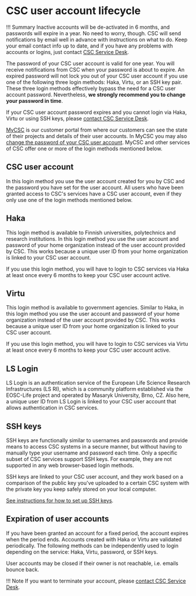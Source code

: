 # CSC user account lifecycle

!!! Summary
    Inactive accounts will be de-activated in 6 months, and passwords will
    expire in a year. No need to worry, though. CSC will send notifications
    by email well in advance with instructions on what to do. Keep your email
    contact info up to date, and if you have any problems with accounts or
    logins, just contact [CSC Service Desk](../support/contact.md).

The password of your CSC user account is valid for one year. You will receive
notifications from CSC when your password is about to expire. An expired
password will not lock you out of your CSC user account if you use one of the
following three login methods: Haka, Virtu, or an SSH key pair. These three login
methods effectively bypass the need for a CSC user account password.
Nevertheless, **we strongly recommend you to change your password in time**.

If your CSC user account password expires and you cannot login via Haka, Virtu
or using SSH keys, please [contact CSC Service Desk](../support/contact.md).

[MyCSC](https://my.csc.fi) is our customer portal from where our customers can
see the state of their projects and details of their user accounts. In MyCSC
you may also
[change the password of your CSC user account](how-to-change-password.md).
MyCSC and other services of CSC offer one or more of the login methods
mentioned below.

## CSC user account

In this login method you use the user account created for you by CSC and the
password you have set for the user account. All users who have been granted
access to CSC's services have a CSC user account, even if they only use one of
the login methods mentioned below.

## Haka

This login method is available to Finnish universities, polytechnics and
research institutions. In this login method you use the user account and
password of your home organization instead of the user account provided by CSC.
This works because a unique user ID from your home organization is linked to
your CSC user account.

If you use this login method, you will have to login to CSC services via Haka
at least once every 6 months to keep your CSC user account active.

## Virtu

This login method is available to government agencies. Similar to Haka, in this
login method you use the user account and password of your home organization
instead of the user account provided by CSC. This works because a unique user
ID from your home organization is linked to your CSC user account.

If you use this login method, you will have to login to CSC services via Virtu
at least once every 6 months to keep your CSC user account active.

## LS Login

LS Login is an authentication service of the European Life Science Research
Infrastructures (LS RI), which is a community platform established via the
EOSC-Life project and operated by Masaryk University, Brno, CZ. Also here, a
unique user ID from LS Login is linked to your CSC user account that allows
authentication in CSC services.

## SSH keys

SSH keys are functionally similar to usernames and passwords and provide means
to access CSC systems in a secure manner, but without having to manually type
your username and password each time. Only a specific subset of CSC services
support SSH keys. For example, they are not supported in any web browser-based
login methods.

SSH keys are linked to your CSC user account, and they work based on a
comparison of the public key you've uploaded to a certain CSC system with the
private key you keep safely stored on your local computer.

[See instructions for how to set up SSH keys](../computing/connecting/ssh-keys.md).

## Expiration of user accounts

If you have been granted an account for a fixed period, the account expires
when the period ends. Accounts created with Haka or Virtu are validated
periodically. The following methods can be independently used to login
depending on the service: Haka, Virtu, password, or SSH keys.

User accounts may be closed if their owner is not reachable, i.e. emails bounce
back.

!!! Note
    If you want to terminate your account, please
    [contact CSC Service Desk](../support/contact.md).
